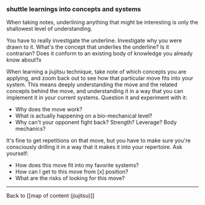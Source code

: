 ### shuttle learnings into concepts and systems

When taking notes, underlining anything that might be interesting is only the shallowest level of understanding.

You have to really investigate the underline. Investigate why you were drawn to it. What's the concept that underlies the underline? Is it contrarian? Does it conform to an existing body of knowledge you already know about?x

When learning a jiujitsu technique, take note of which concepts you are applying, and zoom back out to see how that particular move fits into your system. This means deeply understanding the move and the related concepts behind the move, and understanding it in a way that you can implement it in your current systems. Question it and experiment with it:

- Why does the move work?
- What is actually happening on a bio-mechanical level?
- Why can't your opponent fight back? Strength? Leverage? Body mechanics?

It's fine to get repetitions on that move, but you have to make sure you're consciously drilling it in a way that it makes it into your repertoire. Ask yourself:

- How does this move fit into my favorite systems?
- How can I get to this move from [x] position?
- What are the risks of looking for this move?

---

Back to [[map of content (jiujitsu)]]

